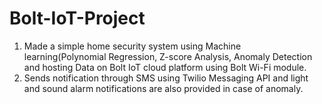 # Bolt-IoT-Project
1) Made a simple home security system using Machine learning(Polynomial Regression, Z-score Analysis, Anomaly Detection and hosting Data on Bolt IoT cloud platform using Bolt Wi-Fi module.
2) Sends notification through SMS using Twilio Messaging API and light and sound alarm notifications are also provided in case of anomaly.
